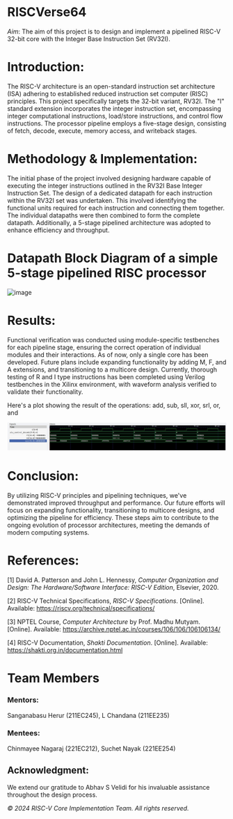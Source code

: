 # RISCVerse64
*Aim*: The aim of this project is to design and implement a pipelined RISC-V 32-bit core with the Integer Base Instruction Set (RV32I).

# Introduction:
The RISC-V architecture is an open-standard instruction set architecture (ISA) adhering to established reduced instruction set computer (RISC) principles. This project specifically targets the 32-bit variant, RV32I. The "I" standard extension incorporates the integer instruction set, encompassing integer computational instructions, load/store instructions, and control flow instructions. The processor pipeline employs a five-stage design, consisting of fetch, decode, execute, memory access, and writeback stages.

# Methodology & Implementation:
The initial phase of the project involved designing hardware capable of executing the integer instructions outlined in the RV32I Base Integer Instruction Set. The design of a dedicated datapath for each instruction within the RV32I set was undertaken. This involved identifying the functional units required for each instruction and connecting them together. The individual datapaths were then combined to form the complete datapath. Additionally, a 5-stage pipelined architecture was adopted to enhance efficiency and throughput.

# Datapath Block Diagram of a simple 5-stage pipelined RISC processor
![image](https://github.com/chandana38/RISCVerse/assets/156425665/c20784db-3261-4af6-b87e-e4ba2a0c04bc)

# Results:
Functional verification was conducted using module-specific testbenches for each pipeline stage, ensuring the correct operation of individual modules and their interactions. As of now, only a single core has been developed. Future plans include expanding functionality by adding M, F, and A extensions, and transitioning to a multicore design. 
Currently, thorough testing of R and I type instructions has been completed using Verilog testbenches in the Xilinx environment, with waveform analysis verified to validate their functionality.

Here's a plot showing the result of the operations: add, sub, sll, xor, srl, or, and 

![image](output.jpeg)

# Conclusion:
By utilizing RISC-V principles and pipelining techniques, we've demonstrated improved throughput and performance. Our future efforts will focus on expanding functionality, transitioning to multicore designs, and optimizing the pipeline for efficiency. These steps aim to contribute to the ongoing evolution of processor architectures, meeting the demands of modern computing systems.


# References: 
[1] David A. Patterson and John L. Hennessy, *Computer Organization and Design: The Hardware/Software Interface: RISC-V Edition*, Elsevier, 2020.

[2] RISC-V Technical Specifications, *RISC-V Specifications*. [Online]. Available: https://riscv.org/technical/specifications/

[3] NPTEL Course, *Computer Architecture* by Prof. Madhu Mutyam. [Online]. Available: https://archive.nptel.ac.in/courses/106/106/106106134/

[4] RISC-V Documentation, *Shakti Documentation*. [Online]. Available: https://shakti.org.in/documentation.html

# Team Members
### Mentors:
Sanganabasu Herur (211EC245),
L Chandana (211EE235)

### Mentees:
Chinmayee Nagaraj (221EC212),
Suchet Nayak (221EE254)

## Acknowledgment: 
We extend our gratitude to Abhav S Velidi for his invaluable assistance throughout the design process.

*© 2024 RISC-V Core Implementation Team. All rights reserved.*
